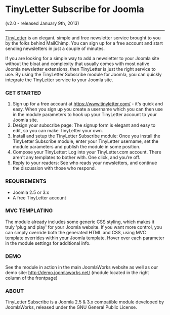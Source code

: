 # TinyLetter Subscribe for Joomla
(v2.0 - released January 9th, 2013)
***
[TinyLetter](https://www.tinyletter.com/) is an elegant, simple and free newsletter service brought to you by the folks behind MailChimp. You can sign up for a free account and start sending newsletters in just a couple of minutes.

If you are looking for a simple way to add a newsletter to your Joomla site without the bloat and complexity that usually comes with most native Joomla newsletter extensions, then TinyLetter is just the right service to use. By using the TinyLetter Subscribe module for Joomla, you can quickly integrate the TinyLetter service to your Joomla site.

### GET STARTED
1. Sign up for a free account at https://www.tinyletter.com/ - it's quick and easy. When you sign up you create a username which you can then use in the module parameters to hook up your TinyLetter account to your Joomla site.
2. Design your subscribe page: The signup form is elegant and easy to edit, so you can make TinyLetter your own.
3. Install and setup the TinyLetter Subscribe module: Once you install the TinyLetter Subscribe module, enter your TinyLetter username, set the module parameters and publish the module in some position.
4. Compose your TinyLetter: Log into your TinyLetter.com account. There aren't any templates to bother with. One click, and you’re off.
5. Reply to your readers: See who reads your newsletters, and continue the discussion with those who respond.

### REQUIREMENTS
- Joomla 2.5 or 3.x
- A free TinyLetter account

### MVC TEMPLATING
The module already includes some generic CSS styling, which makes it truly 'plug and play' for your Joomla website. If you want more control, you can simply override both the generated HTML and CSS, using MVC template overrides within your Joomla template. Hover over each parameter in the module settings for additional info.

### DEMO
See the module in action in the main JoomlaWorks website as well as our demo site: http://demo.joomlaworks.net/ (module located in the right column of the frontpage)

### ABOUT
TinyLetter Subscribe is a Joomla 2.5 & 3.x compatible module developed by JoomlaWorks, released under the GNU General Public License.
